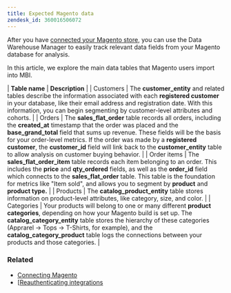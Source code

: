 ```yaml
---
title: Expected Magento data
zendesk_id: 360016506072
---
```


After you have [connected your Magento store](../data-analyst/importing-data/integrations/magento.md), you can use the Data Warehouse Manager to easily track relevant data fields from your Magento database for analysis.

In this article, we explore the main data tables that Magento users import into MBI.

| **Table name** | **Description** |
| Customers | The **customer\_entity** and related tables describe the information associated with each **registered customer** in your database, like their email address and registration date. With this information, you can begin segmenting by customer-level attributes and cohorts. |
| Orders | The **sales\_flat\_order** table records all orders, including the **created\_at** timestamp that the order was placed and the **base\_grand\_total** field that sums up revenue. These fields will be the basis for your order-level metrics. If the order was made by a **registered customer**, the **customer\_id** field will link back to the  **customer\_entity** table to allow analysis on customer buying behavior. |
| Order items | The **sales\_flat\_order\_item** table records each item belonging to an order. This includes the **price** and **qty\_ordered** fields, as well as the **order\_id** field which connects to the **sales\_flat\_order** table. This table is the foundation for metrics like "Item sold", and allows you to segment by **product** and **product type.** |
| Products | The **catalog\_product\_entity** table stores information on product-level attributes, like category, size, and color. |
| Categories | Your products will belong to one or many different **product categories**,
depending on how your Magento build is set up. The **catalog\_category\_entity** table stores the hierarchy of these categories (Apprarel -> Tops -> T-Shirts, for example), and the **catalog\_category\_product** table logs the connections between your products and those categories. |

### Related

* [Connecting Magento](../integrations/magento.md)
* [[Reauthenticating integrations](https://support.magento.com/hc/en-us/articles/360016733151)

